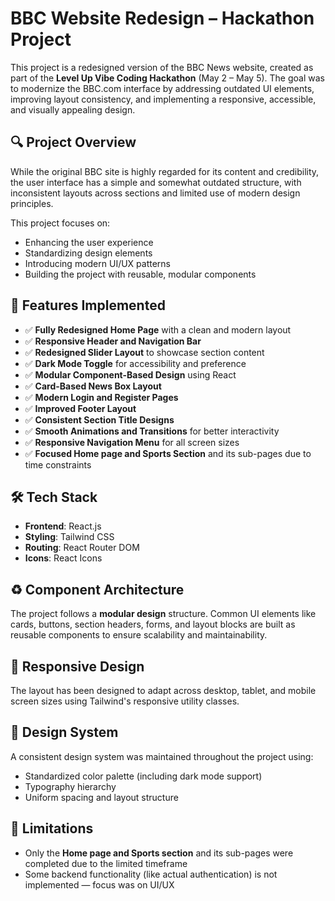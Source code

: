 # BBC Website Redesign – Hackathon Project

This project is a redesigned version of the BBC News website, created as part of the **Level Up Vibe Coding Hackathon** (May 2 – May 5). The goal was to modernize the BBC.com interface by addressing outdated UI elements, improving layout consistency, and implementing a responsive, accessible, and visually appealing design.

## 🔍 Project Overview

While the original BBC site is highly regarded for its content and credibility, the user interface has a simple and somewhat outdated structure, with inconsistent layouts across sections and limited use of modern design principles.

This project focuses on:
- Enhancing the user experience
- Standardizing design elements
- Introducing modern UI/UX patterns
- Building the project with reusable, modular components

## 🚀 Features Implemented

- ✅ **Fully Redesigned Home Page** with a clean and modern layout
- ✅ **Responsive Header and Navigation Bar**
- ✅ **Redesigned Slider Layout** to showcase section content
- ✅ **Dark Mode Toggle** for accessibility and preference
- ✅ **Modular Component-Based Design** using React
- ✅ **Card-Based News Box Layout**
- ✅ **Modern Login and Register Pages**
- ✅ **Improved Footer Layout**
- ✅ **Consistent Section Title Designs**
- ✅ **Smooth Animations and Transitions** for better interactivity
- ✅ **Responsive Navigation Menu** for all screen sizes
- ✅ **Focused Home page and Sports Section** and its sub-pages due to time constraints

## 🛠️ Tech Stack

- **Frontend**: React.js
- **Styling**: Tailwind CSS
- **Routing**: React Router DOM
- **Icons**: React Icons

## ♻️ Component Architecture

The project follows a **modular design** structure. Common UI elements like cards, buttons, section headers, forms, and layout blocks are built as reusable components to ensure scalability and maintainability.

## 📱 Responsive Design

The layout has been designed to adapt across desktop, tablet, and mobile screen sizes using Tailwind's responsive utility classes.

## 🎨 Design System

A consistent design system was maintained throughout the project using:
- Standardized color palette (including dark mode support)
- Typography hierarchy
- Uniform spacing and layout structure

## 🧩 Limitations

- Only the **Home page and Sports section** and its sub-pages were completed due to the limited timeframe
- Some backend functionality (like actual authentication) is not implemented — focus was on UI/UX



